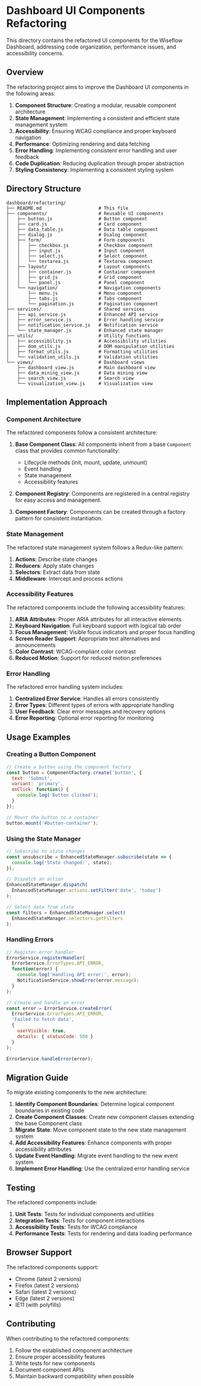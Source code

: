 # Dashboard UI Components Refactoring

This directory contains the refactored UI components for the Wiseflow Dashboard, addressing code organization, performance issues, and accessibility concerns.

## Overview

The refactoring project aims to improve the Dashboard UI components in the following areas:

1. **Component Structure**: Creating a modular, reusable component architecture
2. **State Management**: Implementing a consistent and efficient state management system
3. **Accessibility**: Ensuring WCAG compliance and proper keyboard navigation
4. **Performance**: Optimizing rendering and data fetching
5. **Error Handling**: Implementing consistent error handling and user feedback
6. **Code Duplication**: Reducing duplication through proper abstraction
7. **Styling Consistency**: Implementing a consistent styling system

## Directory Structure

```
dashboard/refactoring/
├── README.md                     # This file
├── components/                   # Reusable UI components
│   ├── button.js                 # Button component
│   ├── card.js                   # Card component
│   ├── data_table.js             # Data table component
│   ├── dialog.js                 # Dialog component
│   ├── form/                     # Form components
│   │   ├── checkbox.js           # Checkbox component
│   │   ├── input.js              # Input component
│   │   ├── select.js             # Select component
│   │   └── textarea.js           # Textarea component
│   ├── layout/                   # Layout components
│   │   ├── container.js          # Container component
│   │   ├── grid.js               # Grid component
│   │   └── panel.js              # Panel component
│   └── navigation/               # Navigation components
│       ├── menu.js               # Menu component
│       ├── tabs.js               # Tabs component
│       └── pagination.js         # Pagination component
├── services/                     # Shared services
│   ├── api_service.js            # Enhanced API service
│   ├── error_service.js          # Error handling service
│   ├── notification_service.js   # Notification service
│   └── state_manager.js          # Enhanced state manager
├── utils/                        # Utility functions
│   ├── accessibility.js          # Accessibility utilities
│   ├── dom_utils.js              # DOM manipulation utilities
│   ├── format_utils.js           # Formatting utilities
│   └── validation_utils.js       # Validation utilities
└── views/                        # Dashboard views
    ├── dashboard_view.js         # Main dashboard view
    ├── data_mining_view.js       # Data mining view
    ├── search_view.js            # Search view
    └── visualization_view.js     # Visualization view
```

## Implementation Approach

### Component Architecture

The refactored components follow a consistent architecture:

1. **Base Component Class**: All components inherit from a base `Component` class that provides common functionality:
   - Lifecycle methods (init, mount, update, unmount)
   - Event handling
   - State management
   - Accessibility features

2. **Component Registry**: Components are registered in a central registry for easy access and management.

3. **Component Factory**: Components can be created through a factory pattern for consistent instantiation.

### State Management

The refactored state management system follows a Redux-like pattern:

1. **Actions**: Describe state changes
2. **Reducers**: Apply state changes
3. **Selectors**: Extract data from state
4. **Middleware**: Intercept and process actions

### Accessibility Features

The refactored components include the following accessibility features:

1. **ARIA Attributes**: Proper ARIA attributes for all interactive elements
2. **Keyboard Navigation**: Full keyboard support with logical tab order
3. **Focus Management**: Visible focus indicators and proper focus handling
4. **Screen Reader Support**: Appropriate text alternatives and announcements
5. **Color Contrast**: WCAG-compliant color contrast
6. **Reduced Motion**: Support for reduced motion preferences

### Error Handling

The refactored error handling system includes:

1. **Centralized Error Service**: Handles all errors consistently
2. **Error Types**: Different types of errors with appropriate handling
3. **User Feedback**: Clear error messages and recovery options
4. **Error Reporting**: Optional error reporting for monitoring

## Usage Examples

### Creating a Button Component

```javascript
// Create a button using the component factory
const button = ComponentFactory.create('button', {
  text: 'Submit',
  variant: 'primary',
  onClick: function() {
    console.log('Button clicked');
  }
});

// Mount the button to a container
button.mount('#button-container');
```

### Using the State Manager

```javascript
// Subscribe to state changes
const unsubscribe = EnhancedStateManager.subscribe(state => {
  console.log('State changed:', state);
});

// Dispatch an action
EnhancedStateManager.dispatch(
  EnhancedStateManager.actions.setFilter('date', 'today')
);

// Select data from state
const filters = EnhancedStateManager.select(
  EnhancedStateManager.selectors.getFilters
);
```

### Handling Errors

```javascript
// Register error handler
ErrorService.registerHandler(
  ErrorService.ErrorTypes.API_ERROR,
  function(error) {
    console.log('Handling API error:', error);
    NotificationService.showError(error.message);
  }
);

// Create and handle an error
const error = ErrorService.createError(
  ErrorService.ErrorTypes.API_ERROR,
  'Failed to fetch data',
  {
    userVisible: true,
    details: { statusCode: 500 }
  }
);

ErrorService.handleError(error);
```

## Migration Guide

To migrate existing components to the new architecture:

1. **Identify Component Boundaries**: Determine logical component boundaries in existing code
2. **Create Component Classes**: Create new component classes extending the base Component class
3. **Migrate State**: Move component state to the new state management system
4. **Add Accessibility Features**: Enhance components with proper accessibility attributes
5. **Update Event Handling**: Migrate event handling to the new event system
6. **Implement Error Handling**: Use the centralized error handling service

## Testing

The refactored components include:

1. **Unit Tests**: Tests for individual components and utilities
2. **Integration Tests**: Tests for component interactions
3. **Accessibility Tests**: Tests for WCAG compliance
4. **Performance Tests**: Tests for rendering and data loading performance

## Browser Support

The refactored components support:

- Chrome (latest 2 versions)
- Firefox (latest 2 versions)
- Safari (latest 2 versions)
- Edge (latest 2 versions)
- IE11 (with polyfills)

## Contributing

When contributing to the refactored components:

1. Follow the established component architecture
2. Ensure proper accessibility features
3. Write tests for new components
4. Document component APIs
5. Maintain backward compatibility when possible

